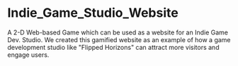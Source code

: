 Indie_Game_Studio_Website
=========================

A 2-D Web-based Game which can be used as a website for an Indie Game Dev. Studio.
We created this gamified website as an example of how a game development studio like "Flipped Horizons" can attract more 
visitors and engage users. 
